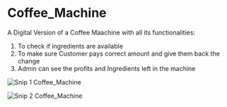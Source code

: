 # Coffee_Machine
A Digital Version of a Coffee Maachine with all its functionalities:
1. To check if ingredients are available
2. To make sure Customer pays correct amount and give them back the change
3. Admin can see the profits and Ingredients left in the machine

![Snip 1 Coffee_Machine](https://user-images.githubusercontent.com/66404651/130729544-49885f8a-c6de-4b01-9c3d-e4f95ea79f72.PNG)

![Snip 2 Coffee_Machine](https://user-images.githubusercontent.com/66404651/130729585-c73db717-4988-4990-92b3-461feb4190b7.PNG)
